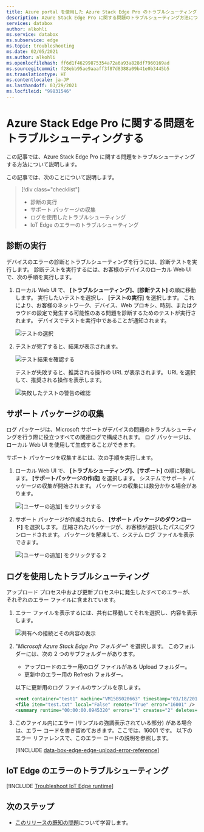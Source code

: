 ```yaml
---
title: Azure portal を使用した Azure Stack Edge Pro のトラブルシューティング | Microsoft Docs
description: Azure Stack Edge Pro に関する問題のトラブルシューティング方法について説明します。 診断を実行し、サポートに関する情報を収集し、ログを使用してトラブルシューティングを行うことができます。
services: databox
author: alkohli
ms.service: databox
ms.subservice: edge
ms.topic: troubleshooting
ms.date: 02/05/2021
ms.author: alkohli
ms.openlocfilehash: ff6d1f46299875354a72a6a93a828df7960169ad
ms.sourcegitcommit: f28ebb95ae9aaaff3f87d8388a09b41e0b3445b5
ms.translationtype: HT
ms.contentlocale: ja-JP
ms.lasthandoff: 03/29/2021
ms.locfileid: "99831546"
---
```

# <a name="troubleshoot-your-azure-stack-edge-pro-issues"></a>Azure Stack Edge Pro に関する問題をトラブルシューティングする

この記事では、Azure Stack Edge Pro に関する問題をトラブルシューティングする方法について説明します。 

この記事では、次のことについて説明します。

> [!div class="checklist"]
>
> * 診断の実行
> * サポート パッケージの収集
> * ログを使用したトラブルシューティング
> * IoT Edge のエラーのトラブルシューティング

## <a name="run-diagnostics"></a>診断の実行

デバイスのエラーの診断とトラブルシューティングを行うには、診断テストを実行します。 診断テストを実行するには、お客様のデバイスのローカル Web UI で、次の手順を実行します。

1. ローカル Web UI で、 **[トラブルシューティング]、[診断テスト]** の順に移動します。 実行したいテストを選択し、 **[テストの実行]** を選択します。 これにより、お客様のネットワーク、デバイス、Web プロキシ、時刻、またはクラウドの設定で発生する可能性のある問題を診断するためのテストが実行されます。 デバイスでテストを実行中であることが通知されます。

    ![テストの選択](media/azure-stack-edge-troubleshoot/run-diag-1.png)

2. テストが完了すると、結果が表示されます。

    ![テスト結果を確認する](media/azure-stack-edge-troubleshoot/run-diag-2.png)

    テストが失敗すると、推奨される操作の URL が表示されます。 URL を選択して、推奨される操作を表示します。

    ![失敗したテストの警告の確認](media/azure-stack-edge-troubleshoot/run-diag-3.png)

## <a name="collect-support-package"></a>サポート パッケージの収集

ログ パッケージは、Microsoft サポートがデバイスの問題のトラブルシューティングを行う際に役立つすべての関連ログで構成されます。 ログ パッケージは、ローカル Web UI を使用して生成することができます。

サポート パッケージを収集するには、次の手順を実行します。

1. ローカル Web UI で、 **[トラブルシューティング]、[サポート]** の順に移動します。 **[サポートパッケージの作成]** を選択します。 システムでサポート パッケージの収集が開始されます。 パッケージの収集には数分かかる場合があります。

    ![[ユーザーの追加] をクリックする](media/azure-stack-edge-troubleshoot/collect-logs-1.png)

2. サポート パッケージが作成されたら、 **[サポート パッケージのダウンロード]** を選択します。 圧縮されたパッケージが、お客様が選択したパスにダウンロードされます。 パッケージを解凍して、システム ログ ファイルを表示できます。

    ![[ユーザーの追加] をクリックする 2](media/azure-stack-edge-troubleshoot/collect-logs-2.png)

## <a name="use-logs-to-troubleshoot"></a>ログを使用したトラブルシューティング

アップロード プロセス中および更新プロセス中に発生したすべてのエラーが、それぞれのエラー ファイルに含まれています。

1. エラー ファイルを表示するには、共有に移動してそれを選択し、内容を表示します。 

      ![共有への接続とその内容の表示](media/azure-stack-edge-troubleshoot/troubleshoot-logs-1.png)

2. "_Microsoft Azure Stack Edge Pro フォルダー_" を選択します。 このフォルダーには、次の 2 つのサブフォルダーがあります。

    * アップロードのエラー用のログ ファイルがある Upload フォルダー。
    * 更新中のエラー用の Refresh フォルダー。

    以下に更新用のログ ファイルのサンプルを示します。

    ```xml
    <root container="test1" machine="VM15BS020663" timestamp="03/18/2019 00:11:10" />
    <file item="test.txt" local="False" remote="True" error="16001" />
    <summary runtime="00:00:00.0945320" errors="1" creates="2" deletes="0" insync="3" replaces="0" pending="9" />
    ```

3. このファイル内にエラー (サンプルの強調表示されている部分) がある場合は、エラー コードを書き留めておきます。ここでは、16001 です。 以下のエラー リファレンスで、このエラー コードの説明を参照します。

    [!INCLUDE [data-box-edge-edge-upload-error-reference](../../includes/data-box-edge-gateway-upload-error-reference.md)]

## <a name="troubleshoot-iot-edge-errors"></a>IoT Edge のエラーのトラブルシューティング

[!INCLUDE [Troubleshoot IoT Edge runtime](../../includes/azure-stack-edge-iot-troubleshoot-compute.md)]

## <a name="next-steps"></a>次のステップ

* [このリリースの既知の問題](../databox-gateway/data-box-gateway-release-notes.md)について学習します。